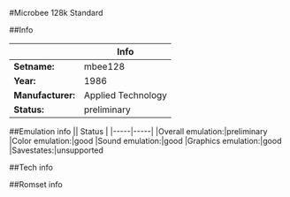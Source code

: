 #Microbee 128k Standard

##Info

||Info|
|-----|-----|
|**Setname:**|mbee128
|**Year:**|1986
|**Manufacturer:**|Applied Technology
|**Status:**|preliminary

##Emulation info
|| Status |
|-----|-----|
|Overall emulation:|preliminary
|Color emulation:|good
|Sound emulation:|good
|Graphics emulation:|good
|Savestates:|unsupported

##Tech info

##Romset info

<!--- START OF EDITED COMMENT DO NOT TOUCH TEXT ABOVE-->
